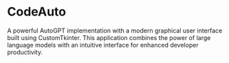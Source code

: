 # CodeAuto
A powerful AutoGPT implementation with a modern graphical user interface built using CustomTkinter. This application combines the power of large language models with an intuitive interface for enhanced developer productivity.
